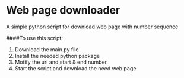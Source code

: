 # Web page downloader
A simple python script for download web page with number sequence

####To use this script:
1. Download the main.py file
2. Install the needed python package
3. Motify the url and start & end number
4. Start the script and download the need web page
